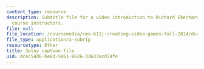 ```yaml
---
content_type: resource
description: Subtitle file for a video introduction to Richard Eberhardt, one of the
  course instructors.
file: null
file_location: /coursemedia/cms-611j-creating-video-games-fall-2014/dcec54d6be6d5861862633633acd74fe_HpACiptk990.srt
file_type: application/x-subrip
resourcetype: Other
title: 3play caption file
uid: dcec54d6-be6d-5861-8626-33633acd74fe
---
```

